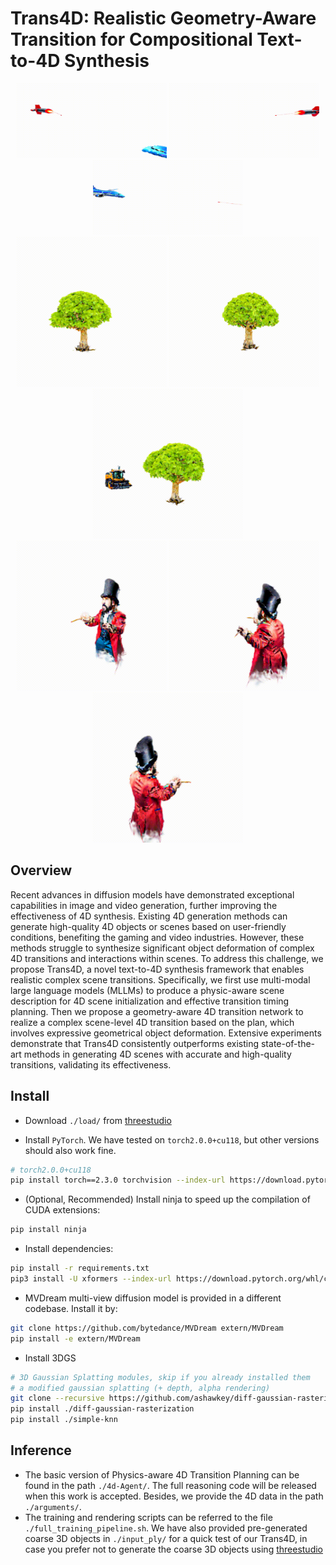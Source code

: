 # Trans4D: Realistic Geometry-Aware Transition for Compositional Text-to-4D Synthesis


<p align="center">
<img src="assets/missile_plane_explode/view_1.gif" width="240" height="120"> <img src="assets/missile_plane_explode/view_2.gif" width="240" height="120"> <img src="assets/missile_plane_explode/view_3.gif" width="240" height="120"> 
<br/>
<img src="assets/tree_cut/view_1.gif" width="240" height="240"> <img src="assets/tree_cut/view_2.gif" width="240" height="240"> <img src="assets/tree_cut/view_3.gif" width="240" height="240"> 
<br/>
<img src="assets/magician_dancer_smoke/view_1.gif" width="240" height="240"> <img src="assets/magician_dancer_smoke/view_2.gif" width="240" height="240"> <img src="assets/magician_dancer_smoke/view_3.gif" width="240" height="240"> 
</p>


## Overview

Recent advances in diffusion models have demonstrated exceptional capabilities in image and video generation, further improving the effectiveness of 4D synthesis. Existing 4D generation methods can generate high-quality 4D objects or scenes based on user-friendly conditions, benefiting the gaming and video industries. However, these methods struggle to synthesize significant object deformation of complex 4D transitions and interactions within scenes. To address this challenge, we propose Trans4D, a novel text-to-4D synthesis framework that enables realistic complex scene transitions. Specifically, we first use multi-modal large language models (MLLMs) to produce a physic-aware scene description for 4D scene initialization and effective transition timing planning. Then we propose a geometry-aware 4D transition network to realize a complex scene-level 4D transition based on the plan, which involves expressive geometrical object deformation. Extensive experiments demonstrate that Trans4D consistently outperforms existing state-of-the-art methods in generating 4D scenes with accurate and high-quality transitions, validating its effectiveness.


## Install

- Download `./load/` from [threestudio](https://github.com/threestudio-project/threestudio)

- Install `PyTorch`. We have tested on `torch2.0.0+cu118`, but other versions should also work fine.

```sh
# torch2.0.0+cu118
pip install torch==2.3.0 torchvision --index-url https://download.pytorch.org/whl/cu118
```

- (Optional, Recommended) Install ninja to speed up the compilation of CUDA extensions:

```sh
pip install ninja
```

- Install dependencies:

```sh
pip install -r requirements.txt
pip3 install -U xformers --index-url https://download.pytorch.org/whl/cu118
```

- MVDream multi-view diffusion model is provided in a different codebase. Install it by:

```sh
git clone https://github.com/bytedance/MVDream extern/MVDream
pip install -e extern/MVDream 
```

- Install 3DGS

```bash
# 3D Gaussian Splatting modules, skip if you already installed them
# a modified gaussian splatting (+ depth, alpha rendering)
git clone --recursive https://github.com/ashawkey/diff-gaussian-rasterization
pip install ./diff-gaussian-rasterization
pip install ./simple-knn
```

## Inference

- The basic version of Physics-aware 4D Transition Planning can be found in the path `./4d-Agent/`. The full reasoning code will be released when this work is accepted. Besides, we provide the 4D data in the path `./arguments/`.
- The training and rendering scripts can be referred to the file `./full_training_pipeline.sh`. We have also provided pre-generated coarse 3D objects in `./input_ply/` for a quick test of our Trans4D, in case you prefer not to generate the coarse 3D objects using [threestudio](https://github.com/threestudio-project/threestudio)
